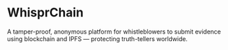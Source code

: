 # WhisprChain
A tamper-proof, anonymous platform for whistleblowers to submit evidence using blockchain and IPFS — protecting truth-tellers worldwide.
